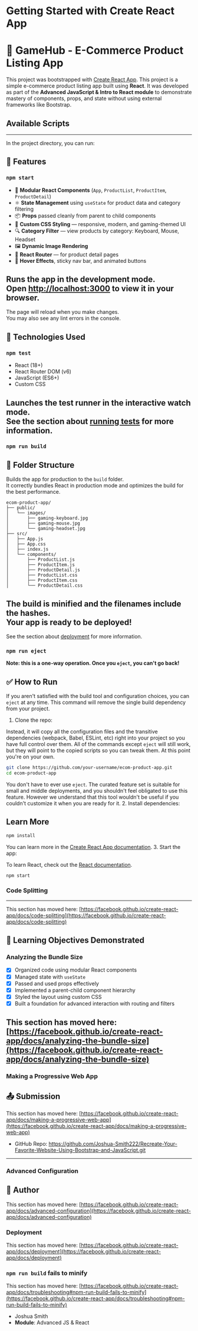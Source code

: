 # Getting Started with Create React App
# 🛒 GameHub - E-Commerce Product Listing App

This project was bootstrapped with [Create React App](https://github.com/facebook/create-react-app).
This project is a simple e-commerce product listing app built using **React**. It was developed as part of the **Advanced JavaScript & Intro to React module** to demonstrate mastery of components, props, and state without using external frameworks like Bootstrap.

## Available Scripts
---

In the project directory, you can run:
## 🌟 Features

### `npm start`
- 🧱 **Modular React Components** (`App`, `ProductList`, `ProductItem`, `ProductDetail`)
- ⚛️ **State Management** using `useState` for product data and category filtering
- 📦 **Props** passed cleanly from parent to child components
- 🎨 **Custom CSS Styling** — responsive, modern, and gaming-themed UI
- 🔍 **Category Filter** — view products by category: Keyboard, Mouse, Headset
- 🖼️ **Dynamic Image Rendering**
- 🧭 **React Router** — for product detail pages
- 🧠 **Hover Effects**, sticky nav bar, and animated buttons

Runs the app in the development mode.\
Open [http://localhost:3000](http://localhost:3000) to view it in your browser.
---

The page will reload when you make changes.\
You may also see any lint errors in the console.
## 🚀 Technologies Used

### `npm test`
- React (18+)
- React Router DOM (v6)
- JavaScript (ES6+)
- Custom CSS

Launches the test runner in the interactive watch mode.\
See the section about [running tests](https://facebook.github.io/create-react-app/docs/running-tests) for more information.
---

### `npm run build`
## 📁 Folder Structure

Builds the app for production to the `build` folder.\
It correctly bundles React in production mode and optimizes the build for the best performance.
```
ecom-product-app/
├── public/
│   └── images/
│       ├── gaming-keyboard.jpg
│       ├── gaming-mouse.jpg
│       └── gaming-headset.jpg
├── src/
│   ├── App.js
│   ├── App.css
│   ├── index.js
│   └── components/
│       ├── ProductList.js
│       ├── ProductItem.js
│       ├── ProductDetail.js
│       ├── ProductList.css
│       ├── ProductItem.css
│       └── ProductDetail.css
```

The build is minified and the filenames include the hashes.\
Your app is ready to be deployed!
---

See the section about [deployment](https://facebook.github.io/create-react-app/docs/deployment) for more information.

### `npm run eject`

**Note: this is a one-way operation. Once you `eject`, you can't go back!**
## ✅ How to Run

If you aren't satisfied with the build tool and configuration choices, you can `eject` at any time. This command will remove the single build dependency from your project.
1. Clone the repo:

Instead, it will copy all the configuration files and the transitive dependencies (webpack, Babel, ESLint, etc) right into your project so you have full control over them. All of the commands except `eject` will still work, but they will point to the copied scripts so you can tweak them. At this point you're on your own.
```bash
git clone https://github.com/your-username/ecom-product-app.git
cd ecom-product-app
```

You don't have to ever use `eject`. The curated feature set is suitable for small and middle deployments, and you shouldn't feel obligated to use this feature. However we understand that this tool wouldn't be useful if you couldn't customize it when you are ready for it.
2. Install dependencies:

## Learn More
```bash
npm install
```

You can learn more in the [Create React App documentation](https://facebook.github.io/create-react-app/docs/getting-started).
3. Start the app:

To learn React, check out the [React documentation](https://reactjs.org/).
```bash
npm start
```

### Code Splitting
---

This section has moved here: [https://facebook.github.io/create-react-app/docs/code-splitting](https://facebook.github.io/create-react-app/docs/code-splitting)
## 🎯 Learning Objectives Demonstrated

### Analyzing the Bundle Size
- [x] Organized code using modular React components
- [x] Managed state with `useState`
- [x] Passed and used props effectively
- [x] Implemented a parent-child component hierarchy
- [x] Styled the layout using custom CSS
- [x] Built a foundation for advanced interaction with routing and filters

This section has moved here: [https://facebook.github.io/create-react-app/docs/analyzing-the-bundle-size](https://facebook.github.io/create-react-app/docs/analyzing-the-bundle-size)
---

### Making a Progressive Web App
## 📤 Submission

This section has moved here: [https://facebook.github.io/create-react-app/docs/making-a-progressive-web-app](https://facebook.github.io/create-react-app/docs/making-a-progressive-web-app)
- GitHub Repo: https://github.com/Joshua-Smith222/Recreate-Your-Favorite-Website-Using-Bootstrap-and-JavaScript.git
---

### Advanced Configuration
## 🧠 Author

This section has moved here: [https://facebook.github.io/create-react-app/docs/advanced-configuration](https://facebook.github.io/create-react-app/docs/advanced-configuration)

### Deployment

This section has moved here: [https://facebook.github.io/create-react-app/docs/deployment](https://facebook.github.io/create-react-app/docs/deployment)

### `npm run build` fails to minify

This section has moved here: [https://facebook.github.io/create-react-app/docs/troubleshooting#npm-run-build-fails-to-minify](https://facebook.github.io/create-react-app/docs/troubleshooting#npm-run-build-fails-to-minify)
- Joshua Smith
- **Module**: Advanced JS & React
